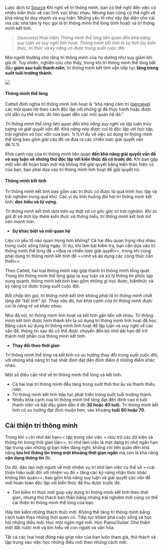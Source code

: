 Lược dịch từ [Source](https://phanphuongdat.com/2021/02/24/hai-loai-tri-thong-minh-the-long-va-ket-tinh-fluid-vs-crystallized/)
Khi nghĩ về trí thông minh, bạn có thể nghĩ đến việc có nhiều kiến ​​thức về các lĩnh vực khác nhau. Nhưng bạn cũng có thể nghĩ về khả năng tư duy nhanh và suy luận. Những yếu tố như vậy đại diện cho cái mà các nhà tâm lý học gọi là trí thông minh thể lỏng (linh hoạt) và trí thông minh kết tinh.

>[!success] Khái niệm
>_Thông minh thể lỏng liên quan đến khả năng suy luận và suy nghĩ linh hoạt. Thông minh kết tinh là sự tích lũy kiến ​​thức, tri thức và kỹ năng có được trong suốt cuộc đời._

Mọi người thường cho rằng trí thông minh của họ dường như suy giảm khi già đi. Tuy nhiên, nghiên cứu cho thấy, trong khi trí thông minh thể lỏng bắt đầu **giảm sau tuổi thanh niên**, trí thông minh kết tinh vẫn tiếp tục **tăng trong suốt tuổi trưởng thành.**

[![](https://i0.wp.com/phanphuongdat.com/wp-content/uploads/2021/03/fluid-intelligence-vs-crystallized-intelligence-2795004_color2-5b69d275c9e77c0050ba7290.jpg?resize=625%2C416&ssl=1)](https://i0.wp.com/phanphuongdat.com/wp-content/uploads/2021/03/fluid-intelligence-vs-crystallized-intelligence-2795004_color2-5b69d275c9e77c0050ba7290.jpg?ssl=1)

#### **Thông minh thể lỏng**
Cattell định nghĩa trí thông minh linh hoạt là “khả năng cảm tri ([perceive](https://phanphuongdat.com/glossary/perceive/)) các mối quan hệ theo cách độc lập với những gì đã thực hành hoặc được chỉ dẫn cụ thể trước đó liên quan đến các mối quan hệ đó.”

_Trí thông minh thể lỏng liên quan đến khả năng suy nghĩ và lập luận trừu tượng và giải quyết vấn đề. Khả năng này được coi là độc lập với học tập, trải nghiệm và học vấn của bạn._
%%Ví dụ về việc sử dụng trí thông minh thể lỏng bao gồm giải câu đố và đưa ra các chiến lược giải quyết vấn đề.%%

Khía cạnh này của trí thông minh liên quan **đến khả năng giải quyết vấn đề và suy luận về những thứ độc lập với kiến ​​thức đã có trước đó.** Khi bạn gặp một vấn đề hoàn toàn mới mà không thể giải quyết bằng kiến ​​thức hiện có của bạn, bạn phải dựa vào trí thông minh linh hoạt để giải quyết nó.
#### **Thông minh kết tinh**

Trí thông minh kết tinh bao gồm các tri ​​thức có được từ quá trình học tập và trải nghiệm trong quá khứ. Các ví dụ tình huống đòi hỏi trí thông minh kết tinh: **đọc hiểu và từ vựng.**

_Trí thông minh kết tinh dựa trên sự thật và có gốc gác từ trải nghiệm. Khi ta già đi và tích lũy thêm kiến thức và thông hiểu, trí thông minh kết tinh trở nên mạnh hơn._

- **Sự khác biệt và mối quan hệ**

Liệu có yếu tố nào quan trọng hơn không? Cả hai đều quan trọng như nhau trong cuộc sống hàng ngày. Ví dụ, khi làm bài kiểm tra, bạn cần dựa vào trí thông minh thể lỏng để ==đưa ra chiến lược giải quyết==, trong khi cũng phải dùng trí thông minh kết tinh để ==nhớ và áp dụng các công thức cần thiết==.

Theo Cattell, hai loại thông minh này gộp thành trí thông minh tổng quát. Trong khi thông minh thể lỏng giúp ta suy luận và xử lý thông tin phức tạp xung quanh, thông minh kết tinh bao gồm những gì học được, kiến ​​thức và kỹ năng có được trong suốt cuộc đời.

_Bất chấp tên gọi, trí thông minh kết tinh không phải là trí thông minh chất lỏng đã “kết tinh” lại. Thay vào đó, hai khía cạnh của trí thông minh được coi là riêng rẽ và khác nhau._

Như đã nói, trí thông minh linh hoạt và kết tinh gắn liền với nhau. Trí thông minh kết tinh được hình thành khi ta sử dụng trí thông minh linh hoạt để học. Bằng cách sử dụng trí thông minh linh hoạt để lập luận và suy nghĩ về các vấn đề, thông tin sau đó có thể được chuyển đến bộ nhớ dài hạn để trở thành một phần của thông minh kết tinh.

- **Thay đổi theo thời gian**

Trí thông minh thể lỏng và kết tinh có xu hướng thay đổi trong suốt cuộc đời, với những khả năng trí tuệ nhất định đạt đến đỉnh điểm ở những điểm khác nhau. 

Một số điều cần nhớ về trí thông minh thể lỏng và kết tinh:
- Cả hai loại trí thông minh đều tăng trong suốt thời thơ ấu và thanh thiếu niên.
- Trí thông minh kết tinh tiếp tục phát triển trong suốt tuổi trưởng thành.
- Nhiều khía cạnh của trí thông minh thể lỏng đạt đến đỉnh cao ở tuổi thanh niên và bắt đầu giảm dần ở độ **30 hoặc 40 tuổi.** Trí thông minh kết tinh có xu hướng đạt đỉnh muộn hơn, vào khoảng **tuổi 60 hoặc 70**.

## **Cải thiện trí thông minh**

Trong khi ==trí nhớ dài hạn== tập trung vào việc ==lưu trữ các dữ kiện và thông tin trong thời gian dài==, trí nhớ làm việc là một dạng trí nhớ ngắn hạn tập trung vào những gì bạn hiện đang nghĩ, không chỉ liên quan đến khả năng **lưu trữ thông tin trong một khoảng thời gian ngắn** mà còn là khả năng **vận dụng thông tin** đó.

Do đó, đào tạo một người về một nhiệm vụ trí nhớ làm việc cụ thể sẽ ==cải thiện hiệu suất đối với nhiệm vụ đó + tăng các kỹ năng nhận thức khác không liên quan==, bao gồm khả năng suy luận và giải quyết các vấn đề mới hoàn toàn độc lập với kiến ​​thức đã thu được trước đó.

- Tìm kiếm tri ​thức mới giúp xây dựng trí thông minh kết tinh theo thời gian, nhưng thử thách bản thân bằng những trải nghiệm mới cũng có thể cải thiện trí thông minh thể lỏng của bạn.
  
Hãy tìm kiếm những thách thức mới. Không thể tăng trí thông minh bằng cách tuân theo những thói quen cũ. Tiếp tục khám phá cuộc sống và học hỏi những điều mới. Học một ngôn ngữ mới. Học Piano/Guitar. Ghé thăm một đất nước mới và tìm hiểu về con người và văn hóa.

Tất cả các loại hoạt động này giúp não của bạn luôn tham gia, thử thách và tập trung vào việc học những điều mới theo những cách mới.